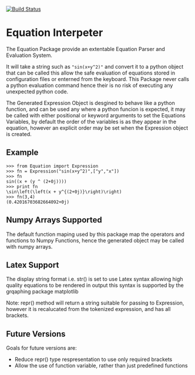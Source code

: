[![Build Status](https://travis-ci.org/alphaomega-technology/Equation.svg?branch=master)](https://travis-ci.org/alphaomega-technology/Equation)

Equation Interpeter
===================
The Equation Package provide an extentable Equation Parser and Evaluation System.

It will take a string such as `"sin(x+y^2)"` and convert it to a python object that can be called
this allow the safe evaluation of equations stored in configuration files or enterned from the 
keyboard. This Package never calls a python evaluation command hence their is no risk of executing
any unexpected python code.

The Generated Expression Object is desgined to behave like a python function, and can be used any where
a python funcion is expected, it may be called with either positional or keyword arguments to set the
Equations Variables, by default the order of the variables is as they appear in the equation, however
an explicit order may be set when the Expression object is created.

Example
-------

	>>> from Equation import Expression
	>>> fn = Expression("sin(x+y^2)",["y","x"])
	>>> fn
	sin((x + (y ^ (2+0j))))
	>>> print fn
	\sin\left(\left(x + y^{(2+0j)}\right)\right)
	>>> fn(3,4)
	(0.42016703682664092+0j)

Numpy Arrays Supported
----------------------

The default function maping used by this package map the operators and functions to Numpy Functions, hence the generated object may be called with
numpy arrays.

Latex Support
-------------

The display string format i.e. str() is set to use Latex syntax allowing high quality equations to be rendered in output this syntax is supported by the grqaphing package matplotlib

Note: repr() method will return a string suitable for passing to Expression, however it is recalucated from the tokenized expression, and has all brackets.

Future Versions
---------------
Goals for future versions are:

- Reduce repr() type respresentation to use only required brackets
- Allow the use of function variable, rather than just predefined functions
